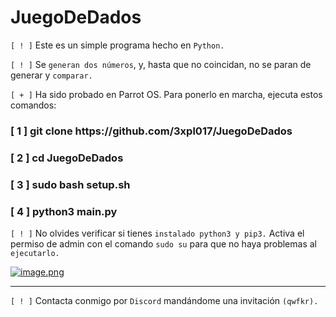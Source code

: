 # JuegoDeDados
`[ ! ]` Este es un simple programa hecho en `Python.`

`[ ! ]` Se `generan dos números`, y, hasta que no coincidan, no se paran de generar y `comparar.`

`[ + ]` Ha sido probado en Parrot OS. Para ponerlo en marcha, ejecuta estos comandos:
<h3>[ 1 ] git clone https://github.com/3xpl017/JuegoDeDados<h3>
<h3>[ 2 ] cd JuegoDeDados</h3>
<h3>[ 3 ] sudo bash setup.sh</h3>
<h3>[ 4 ] python3 main.py</h3>

`[ ! ]` No olvides verificar si tienes `instalado python3 y pip3.` Activa el permiso de admin con el comando `sudo su` para que no haya problemas al `ejecutarlo.`
  
[![image.png](https://i.postimg.cc/rsp48FG2/image.png)](https://postimg.cc/XGTqLWDs)
<hr>

`[ ! ]` Contacta conmigo por `Discord` mandándome una invitación `(qwfkr).`
